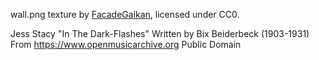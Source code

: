 wall.png texture by [FacadeGaikan](https://opengameart.org/node/31075), licensed under CC0.

Jess Stacy "In The Dark-Flashes"
Written by Bix Beiderbeck (1903-1931)
From https://www.openmusicarchive.org
Public Domain